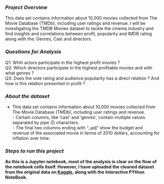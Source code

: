 ### ***Project Overview***
This data set contains information about 10,000 movies collected from The Movie Database (TMDb), including user ratings and revenue.
I will be investigating the TMDB Movies dataset to tackle the cinema industry and find insights and correlations between profit, popularity and IMDB rating along with the: Genres, Cast and directors.

### ***Questions for Analysis***
Q1: Whih actors participate in the highest profit movies ?
<br />Q2: Which directors participate in the highest profitable movies and with what genres ?
<br />Q3: Does the vote rating and audience popularity has a direct relation ? And how is this relation presented in profit ?

### ***About the dataset***
- This data set contains information about 10,000 movies collected from The Movie Database (TMDb), including user ratings and revenue.
<br />- Certain columns, like ‘cast’ and ‘genres’, contain multiple values separated by pipe (|) characters.
<br />- The final two columns ending with “_adj” show the budget and revenue of the associated movie in terms of 2010 dollars, accounting for inflation over time.

### ***Steps to run this project***
__As this is a Jupyter notebook, most of the analysis is clear on the flow of the notebook cells itself. However, I have uploaded the cleaned dataset from the original data on [Kaggle](https://www.kaggle.com/datasets/tmdb/tmdb-movie-metadata), along with the Interactive PYthon NoteBook.__
